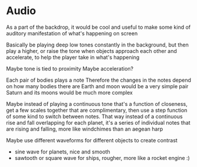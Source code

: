 # Audio

As a part of the backdrop, it would be cool and useful to make some kind of auditory manifestation of what's happening on screen

Basically be playing deep low tones constantly in the background, but then play a higher, or raise the tone when objects approach each other and accelerate, to help the player take in what's happening

Maybe tone is tied to proximity
Maybe acceleration?

Each pair of bodies plays a note
Therefore the changes in the notes depend on how many bodies there are
Earth and moon would be a very simple pair
Saturn and its moons would be much more complex

Maybe instead of playing a continuous tone that's a function of closeness, get a few scales together that are complimentary, then use a step function of some kind to switch between notes. That way instead of a continuous rise and fall overlapping for each planet, it's a series of individual notes that are rising and falling, more like windchimes than an aegean harp

Maybe use different waveforms for different objects to create contrast
- sine wave for planets, nice and smooth
- sawtooth or square wave for ships, rougher, more like a rocket engine :)
